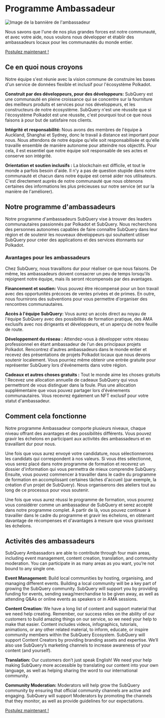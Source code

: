 # Programme Ambassadeur

![Image de la bannière de l'ambassadeur](/assets/img/ambassador_banner.png)

Nous savons que l'une de nos plus grandes forces est notre communauté, et avec votre aide, nous voulons nous développer et établir des ambassadeurs locaux pour les communautés du monde entier.

[Postulez maintenant !](https://forms.gle/GXBbJ6LDpNfM2v1X6)

## Ce en quoi nous croyons

Notre équipe s'est réunie avec la vision commune de construire les bases d'un service de données flexible et inclusif pour l'écosystème Polkadot.

**Construit par des développeurs, pour des développeurs:** SubQuery est une communauté en pleine croissance qui se concentre sur la fourniture des meilleurs produits et services pour nos développeurs, et les constructeurs de notre écosystème. SubQuery n'est une réussite que si l'écosystème Polkadot est une réussite, c'est pourquoi tout ce que nous faisons à pour but de satisfaire nos clients.

**Intégrité et responsabilité:** Nous avons des membres de l'équipe à Auckland, Shanghai et Sydney, donc le travail à distance est important pour nous. Nous attendons de notre équipe qu'elle soit responsabilisée et qu'elle travaille ensemble de manière autonome pour atteindre nos objectifs. Pour cela, il est essentiel que notre équipe soit responsable de ses actes et conserve son intégrité.

**Orientation et soutien inclusifs :** La blockchain est difficile, et tout le monde a parfois besoin d'aide. Il n'y a pas de question stupide dans notre communauté et chacun dans notre équipe est censé aider nos utilisateurs. C'est directement auprès de notre communauté que nous obtenons certaines des informations les plus précieuses sur notre service (et sur la manière de l'améliorer).

## Notre programme d'ambassadeurs

Notre programme d'ambassadeurs SubQuery vise à trouver des leaders communautaires passionnés par Polkadot et SubQuery. Nous recherchons des personnes autonomes capables de faire connaître SubQuery dans leur région et de soutenir les nouveaux développeurs qui souhaitent utiliser SubQuery pour créer des applications et des services étonnants sur Polkadot.

### Avantages pour les ambassadeurs

Chez SubQuery, nous travaillons dur pour réaliser ce que nous faisons. De même, les ambassadeurs doivent consacrer un peu de temps lorsqu'ils rejoignent notre équipe, mais ils seront récompensés par des avantages.

**Financement et soutien:** Vous pouvez être récompensé pour un bon travail avec des opportunités précoces de ventes privées et de primes. En outre, nous fournirons des subventions pour vous permettre d'organiser des rencontres communautaires.

**Accès à l'équipe SubQuery:** Vous aurez un accès direct au noyau de l'équipe SubQuery avec des possibilités de formation pratique, des AMA exclusifs avec nos dirigeants et développeurs, et un aperçu de notre feuille de route.

**Développement du réseau :** Attendez-vous à développer votre réseau professionnel en étant ambassadeur de l'un des principaux projets Polkadot. Rencontrez d'autres ambassadeurs dans le monde entier et recevez des présentations de projets Polkadot locaux que nous devons soutenir localement. Vous pourriez même obtenir une entrée gratuite pour représenter SubQuery lors d'événements dans votre région.

**Cadeaux et autres choses gratuits :** Tout le monde aime les choses gratuits ! Recevez une allocation annuelle de cadeaux SubQuery qui vous permettront de vous distinguer dans la foule. Plus une allocation supplémentaire que vous pouvez partager lors d'événements communautaires. Vous recevrez également un NFT exclusif pour votre statut d'ambassadeur.

## Comment cela fonctionne

Notre programme Ambassadeur comporte plusieurs niveaux, chaque niveau offrant des avantages et des possibilités différents. Vous pouvez gravir les échelons en participant aux activités des ambassadeurs et en travaillant dur pour nous.

Une fois que vous aurez envoyé votre candidature, nous sélectionnerons les candidats qui correspondent à nos valeurs. Si vous êtes sélectionné, vous serez placé dans notre programme de formation et recevrez un dossier d'information qui vous permettra de mieux comprendre SubQuery. Ensuite, vous pouvez commencer à travailler dans le cadre du programme de formation en accomplissant certaines tâches d'accueil (par exemple, la création d'un projet de SubQuery). Nous organiserons des ateliers tout au long de ce processus pour vous soutenir.

Une fois que vous aurez réussi le programme de formation, vous pourrez vous considérer comme un ambassadeur de SubQuery et serez accepté dans notre programme complet. À partir de là, vous pouvez continuer à travailler dans le cadre du programme et gravir les échelons, en obtenant davantage de récompenses et d'avantages à mesure que vous gravissez les échelons.

## Activités des ambassadeurs

SubQuery Ambassadors are able to contribute through four main areas, including event management, content creation, translation, and community moderation. You can participate in as many areas as you want, you’re not bound to any single one.

**Event Management:** Build local communities by hosting, organising, and managing different events. Building a local community will be a key part of growing the SubQuery community. SubQuery will support you by providing funding for events, sending swag/merchandise to be given away, as well as attending Q&As or online events as speakers or in AMA sessions.

**Content Creation:** We have a long list of content and support material that we need help creating. Remember, our success relies on the ability of our customers to build amazing things on our service, so we need your help to make that easier. Content includes videos, infographics, tutorials, animations, or any other related material, to inform, educate, or inspire community members within the SubQuery Ecosystem. SubQuery will support Content Creators by providing branding assets and expertise. We’ll also use SubQuery’s marketing channels to increase awareness of your content (and yourself).

**Translation:** Our customers don’t just speak English! We need your help making SubQuery more accessible by translating our content into your own language, as well as helping sharing the word to our international community.

**Community Moderation:** Moderators will help grow the SubQuery community by ensuring that official community channels are active and engaging. SubQuery will support Moderators by promoting the channels that they monitor, as well as provide guidelines for our expectations.

[Postulez maintenant !](https://forms.gle/GXBbJ6LDpNfM2v1X6)
